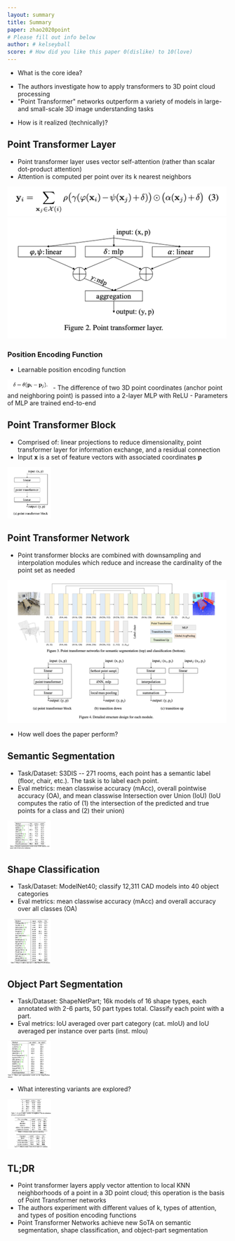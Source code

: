 ```yaml
---
layout: summary
title: Summary
paper: zhao2020point
# Please fill out info below
author: # kelseyball
score: # How did you like this paper 0(dislike) to 10(love)
---
```


* What is the core idea?
- The authors investigate how to apply transformers to 3D point cloud processing
- "Point Transformer" networks outperform a variety of models in large- and small-scale 3D image understanding tasks

* How is it realized (technically)?
## Point Transformer Layer
- Point transformer layer uses vector self-attention (rather than scalar dot-product attention)
- Attention is computed per point over its k nearest neighbors
<img width="500px" src="zhao2020point_1h.png"/>
<img width="500px" src="zhao2020point_1i.png"/>

### Position Encoding Function
- Learnable position encoding function
<img width="100px" src="zhao2020point_1a.png"/>
- The difference of two 3D point coordinates (anchor point and neighboring point) is passed into a 2-layer MLP with ReLU
- Parameters of MLP are trained end-to-end

## Point Transformer Block
- Comprised of: linear projections to reduce dimensionality, point transformer layer for information exchange, and a residual connection
- Input **x** is a set of feature vectors with associated coordinates **p**
<img width="100px" src="zhao2020point_1b.png"/>

## Point Transformer Network
- Point transformer blocks are combined with downsampling and interpolation modules which reduce and increase the cardinality of the point set as needed
<img width="500px" src="zhao2020point_1c.png"/>

* How well does the paper perform?
## Semantic Segmentation
- Task/Dataset: S3DIS -- 271 rooms, each point has a semantic label (floor, chair, etc.). The task is to label each point.
- Eval metrics: mean classwise accuracy (mAcc), overall pointwise accuracy (OA), and mean classwise Intersection over Union (IoU) (IoU computes the ratio of (1) the intersection of the predicted and true points for a class and (2) their union)
<img width="100px" src="zhao2020point_1d.png"/>

## Shape Classification
- Task/Dataset: ModelNet40; classify 12,311 CAD models into 40 object categories
- Eval metrics: mean classwise accuracy (mAcc) and overall accuracy over all classes (OA)
<img width="100px" src="zhao2020point_1e.png"/>

## Object Part Segmentation
- Task/Dataset: ShapeNetPart; 16k models of 16 shape types, each annotated with 2-6 parts, 50 part types total. Classify each point with a part.
- Eval metrics: IoU averaged over part category (cat. mIoU) and IoU averaged per instance over parts (inst. mIou)
<img width="100px" src="zhao2020point_1f.png"/>

* What interesting variants are explored?
<img width="100px" src="zhao2020point_1g.png"/>

## TL;DR
* Point transformer layers apply vector attention to local KNN neighborhoods of a point in a 3D point cloud; this operation is the basis of Point Transformer networks
* The authors experiment with different values of k, types of attention, and types of position encoding functions
* Point Transformer Networks achieve new SoTA on semantic segmentation, shape classification, and object-part segmentation
